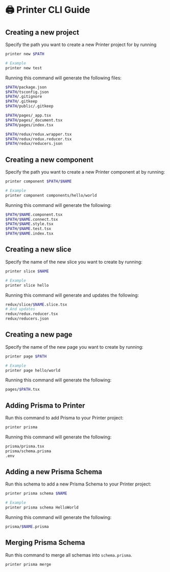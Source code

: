 # 🖨️ Printer CLI Guide

## Creating a new project

Specify the path you want to create a new Printer project for by running

```bash
printer new $PATH

# Example
printer new test
```

Running this command will generate the following files:

```bash
$PATH/package.json
$PATH/tsconfig.json
$PATH/.gitignore
$PATH/.gitkeep
$PATH/public/.gitkeep

$PATH/pages/_app.tsx
$PATH/pages/_document.tsx
$PATH/pages/index.tsx

$PATH/redux/redux.wrapper.tsx
$PATH/redux/redux.reducer.tsx
$PATH/redux/reducers.json
```

## Creating a new component

Specify the path you want to create a new Printer component at by running:

```bash
printer component $PATH/$NAME

# Example
printer component components/hello/world
```

Running this command will generate the following:

```bash
$PATH/$NAME.component.tsx
$PATH/$NAME.connect.tsx
$PATH/$NAME.style.tsx
$PATH/$NAME.test.tsx
$PATH/$NAME.index.tsx
```

## Creating a new slice

Specify the name of the new slice you want to create by running:

```bash
printer slice $NAME

# Example
printer slice hello
```

Running this command will generate and updates the following:

```bash
redux/slice/$NAME.slice.tsx
# And updates
redux/redux.reducer.tsx
redux/reducers.json
```

## Creating a new page

Specify the name of the new page you want to create by running:

```bash
printer page $PATH

# Example
printer page hello/world
```

Running this command will generate the following:

```bash
pages/$PATH.tsx
```

## Adding Prisma to Printer

Run this command to add Prisma to your Printer project:

```bash
printer prisma
```

Running this command will generate the following:

```bash
prisma/prisma.tsx
prisma/schema.prisma
.env
```

## Adding a new Prisma Schema

Run this schema to add a new Prisma Schema to your Printer project:

```bash
printer prisma schema $NAME

# Example
printer prisma schema HelloWorld
```

Running this command will generate the following:

```bash
prisma/$NAME.prisma
```

## Merging Prisma Schema

Run this command to merge all schemas into `schema.prisma`.

```bash
printer prisma merge
```